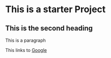 # This is a starter Project

## This is the second heading

This is a paragraph

This links to [Google](http://google.com)